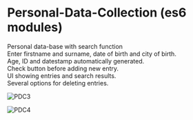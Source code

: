 # Personal-Data-Collection (es6 modules)
Personal data-base with search function<br>
Enter firstname and surname, date of birth and city of birth.<br>
Age, ID and datestamp automatically generated.<br>
Check button before adding new entry.<br>
UI showing entries and search results.<br>
Several options for deleting entries.<p> 
  
![PDC3](https://user-images.githubusercontent.com/38325801/94917205-69294680-04b0-11eb-98b6-47a6211174d3.png)<p>
  
![PDC4](https://user-images.githubusercontent.com/38325801/95161139-a89eae00-07a2-11eb-9704-1d706c6a2eef.png)
  
